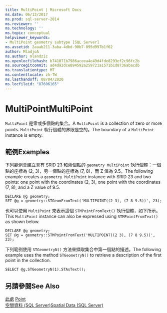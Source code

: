 ```yaml
---
title: MultiPoint | Microsoft Docs
ms.date: 06/13/2017
ms.prod: sql-server-2014
ms.reviewer: ''
ms.technology: ''
ms.topic: conceptual
helpviewer_keywords:
- MultiPoint geometry subtype [SQL Server]
ms.assetid: 2aaab211-3aba-4dbd-90b7-095d997b1f62
author: MladjoA
ms.author: mlandzic
ms.openlocfilehash: b741071b7986aceea4e49d4fde8293ef2c96fc2b
ms.sourcegitcommit: ad4d92dce894592a259721a1571b1d8736abacdb
ms.translationtype: MT
ms.contentlocale: zh-TW
ms.lasthandoff: 08/04/2020
ms.locfileid: "87606165"
---
```

# <a name="multipoint"></a><span data-ttu-id="c30db-102">MultiPoint</span><span class="sxs-lookup"><span data-stu-id="c30db-102">MultiPoint</span></span>
  <span data-ttu-id="c30db-103">`MultiPoint` 是零或多個點的集合。</span><span class="sxs-lookup"><span data-stu-id="c30db-103">A `MultiPoint` is a collection of zero or more points.</span></span> <span data-ttu-id="c30db-104">`MultiPoint` 執行個體的界限是空的。</span><span class="sxs-lookup"><span data-stu-id="c30db-104">The boundary of a `MultiPoint` instance is empty.</span></span>  
  
## <a name="examples"></a><span data-ttu-id="c30db-105">範例</span><span class="sxs-lookup"><span data-stu-id="c30db-105">Examples</span></span>  
 <span data-ttu-id="c30db-106">下列範例會建立具有 SRID 23 和兩個點的 `geometry MultiPoint` 執行個體：一個點的座標為 (2, 3)，另一個點的座標為 (7, 8)，而 Z 值為 9.5。</span><span class="sxs-lookup"><span data-stu-id="c30db-106">The following example creates a `geometry MultiPoint` instance with SRID 23 and two points: one point with the coordinates (2, 3), one point with the coordinates (7, 8), and a Z value of 9.5.</span></span>  
  
```  
DECLARE @g geometry;  
SET @g = geometry::STGeomFromText('MULTIPOINT((2 3), (7 8 9.5))', 23);  
```  
  
 <span data-ttu-id="c30db-107">也可以使用 `MultiPoint` 來表示這個 `STMPointFromText()` 執行個體，如下所示。</span><span class="sxs-lookup"><span data-stu-id="c30db-107">This `MultiPoint` instance can also be expressed using `STMPointFromText()` as shown below.</span></span>  
  
```  
DECLARE @g geometry;  
SET @g = geometry::STMPointFromText('MULTIPOINT((2 3), (7 8 9.5))', 23);  
```  
  
 <span data-ttu-id="c30db-108">下列範例使用 `STGeometryN()` 方法來擷取集合中第一個點的描述。</span><span class="sxs-lookup"><span data-stu-id="c30db-108">The following example uses the method `STGeometryN()` to retrieve a description of the first point in the collection.</span></span>  
  
```  
SELECT @g.STGeometryN(1).STAsText();  
```  
  
## <a name="see-also"></a><span data-ttu-id="c30db-109">另請參閱</span><span class="sxs-lookup"><span data-stu-id="c30db-109">See Also</span></span>  
 <span data-ttu-id="c30db-110">[此處](point.md) </span><span class="sxs-lookup"><span data-stu-id="c30db-110">[Point](point.md) </span></span>  
 [<span data-ttu-id="c30db-111">空間資料 &#40;SQL Server&#41;</span><span class="sxs-lookup"><span data-stu-id="c30db-111">Spatial Data &#40;SQL Server&#41;</span></span>](spatial-data-sql-server.md)  
  
  
